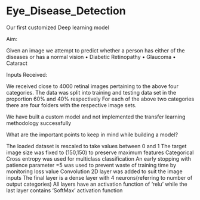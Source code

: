 # Eye_Disease_Detection
Our first customized Deep learning model

Aim:

Given an image we attempt to predict whether a person has either of the diseases or has a normal vision
•	Diabetic Retinopathy
•	Glaucoma
•	Cataract



Inputs Received:

We received close to 4000 retinal images pertaining to the above four categories.
The data was split into training and testing data set in the proportion 60% and 40% respectively
For each of the above two categories there are four folders with the respective image sets.

We have built a custom model and not implemented the transfer learning methodology successfully

What are the important points to keep in mind while building a model?

The loaded dataset is rescaled to take values between 0 and 1
The target image size was fixed to (150,150) to preserve maximum features
Categorical Cross entropy was used for multiclass classification
An early stopping with patience parameter =5 was used to prevent waste of training time by monitoring loss value
Convolution 2D layer was added to suit the image inputs
The final layer is a dense layer with 4 neurons(referring to number of output categories)
All layers have an activation function of ‘relu’ while the last layer contains ‘SoftMax’ activation function
